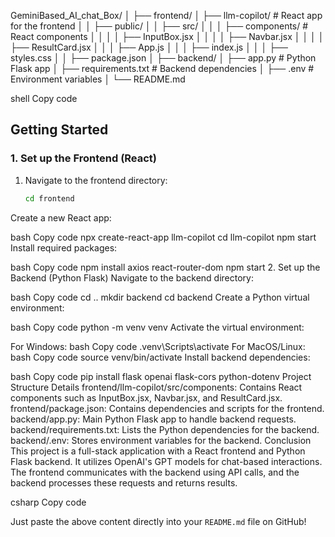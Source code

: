 GeminiBased_AI_chat_Box/ │ ├── frontend/ │ ├── llm-copilot/ # React app for the frontend │ │ ├── public/ │ │ ├── src/ │ │ │ ├── components/ # React components │ │ │ │ ├── InputBox.jsx │ │ │ │ ├── Navbar.jsx │ │ │ │ ├── ResultCard.jsx │ │ │ ├── App.js │ │ │ ├── index.js │ │ │ ├── styles.css │ │ ├── package.json │ ├── backend/ │ ├── app.py # Python Flask app │ ├── requirements.txt # Backend dependencies │ ├── .env # Environment variables │ └── README.md

shell
Copy code

## Getting Started

### 1. Set up the Frontend (React)

1. Navigate to the frontend directory:
   ```bash
   cd frontend
Create a new React app:

bash
Copy code
npx create-react-app llm-copilot
cd llm-copilot
npm start
Install required packages:

bash
Copy code
npm install axios react-router-dom
npm start
2. Set up the Backend (Python Flask)
Navigate to the backend directory:

bash
Copy code
cd ..
mkdir backend
cd backend
Create a Python virtual environment:

bash
Copy code
python -m venv venv
Activate the virtual environment:

For Windows:
bash
Copy code
.venv\Scripts\activate
For MacOS/Linux:
bash
Copy code
source venv/bin/activate
Install backend dependencies:

bash
Copy code
pip install flask openai flask-cors python-dotenv
Project Structure Details
frontend/llm-copilot/src/components: Contains React components such as InputBox.jsx, Navbar.jsx, and ResultCard.jsx.
frontend/package.json: Contains dependencies and scripts for the frontend.
backend/app.py: Main Python Flask app to handle backend requests.
backend/requirements.txt: Lists the Python dependencies for the backend.
backend/.env: Stores environment variables for the backend.
Conclusion
This project is a full-stack application with a React frontend and Python Flask backend. It utilizes OpenAI's GPT models for chat-based interactions. The frontend communicates with the backend using API calls, and the backend processes these requests and returns results.

csharp
Copy code

Just paste the above content directly into your `README.md` file on GitHub!

